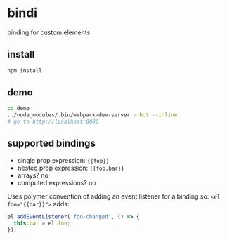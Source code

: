 # bindi

binding for custom elements

## install

```bash
npm install
```

## demo 

```bash
cd demo
../node_modules/.bin/webpack-dev-server --hot --inline
# go to http://localhost:8080
```


## supported bindings

* single prop expression: `{{foo}}`
* nested prop expression: `{{foo.bar}}`
* arrays? no
* computed expressions? no

Uses polymer convention of adding an event listener for a binding so: `<el foo="{{bar}}">` adds: 

```js
el.addEventListener('foo-changed', () => {
  this.bar = el.foo;
});
```
